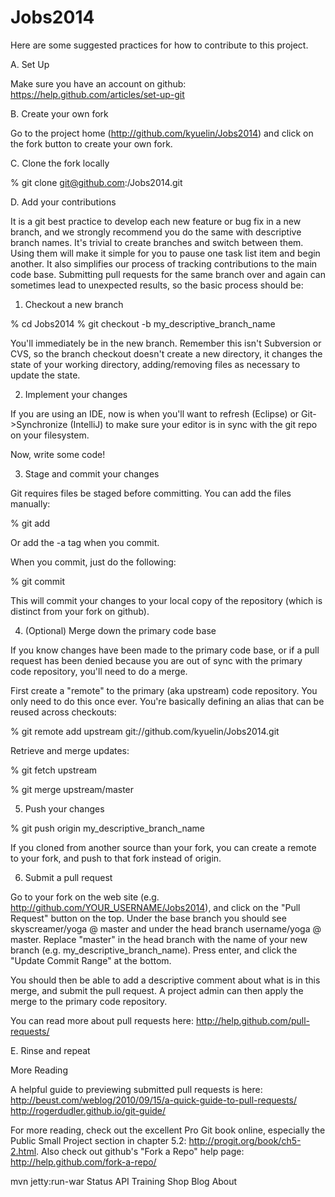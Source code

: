 # Jobs2014

Here are some suggested practices for how to contribute to this project.

A. Set Up

Make sure you have an account on github: https://help.github.com/articles/set-up-git

B. Create your own fork

Go to the project home (http://github.com/kyuelin/Jobs2014) and click on the fork button to create your own fork. 

C. Clone the fork locally

% git clone git@github.com:<username>/Jobs2014.git

D. Add your contributions

It is a git best practice to develop each new feature or bug fix in a new branch, and we strongly recommend you do the same with descriptive branch names. It's trivial to create branches and switch between them. Using them will make it simple for you to pause one task list item and begin another. It also simplifies our process of tracking contributions to the main code base. Submitting pull requests for the same branch over and again can sometimes lead to unexpected results, so the basic process should be:

1. Checkout a new branch

% cd Jobs2014
% git checkout -b my_descriptive_branch_name

You'll immediately be in the new branch. Remember this isn't Subversion or CVS, so the branch checkout doesn't create a new directory, it changes the state of your working directory, adding/removing files as necessary to update the state.

2. Implement your changes

If you are using an IDE, now is when you'll want to refresh (Eclipse) or Git->Synchronize (IntelliJ) to make sure your editor is in sync with the git repo on your filesystem.

Now, write some code!

3. Stage and commit your changes

Git requires files be staged before committing. You can add the files manually:

% git add <file>

Or add the -a tag when you commit.

When you commit, just do the following:

% git commit

This will commit your changes to your local copy of the repository (which is distinct from your fork on github).

4. (Optional) Merge down the primary code base

If you know changes have been made to the primary code base, or if a pull request has been denied because you are out of sync with the primary code repository, you'll need to do a merge.

First create a "remote" to the primary (aka upstream) code repository. You only need to do this once ever. You're basically defining an alias that can be reused across checkouts:

% git remote add upstream git://github.com/kyuelin/Jobs2014.git

Retrieve and merge updates:

% git fetch upstream

% git merge upstream/master

5. Push your changes

% git push origin my_descriptive_branch_name

If you cloned from another source than your fork, you can create a remote to your fork, and push to that fork instead of origin.

6. Submit a pull request

Go to your fork on the web site (e.g. http://github.com/YOUR_USERNAME/Jobs2014), and click on the "Pull Request" button on the top. Under the base branch you should see skyscreamer/yoga @ master and under the head branch username/yoga @ master. Replace "master" in the head branch with the name of your new branch (e.g. my_descriptive_branch_name). Press enter, and click the "Update Commit Range" at the bottom.

You should then be able to add a descriptive comment about what is in this merge, and submit the pull request. A project admin can then apply the merge to the primary code repository.

You can read more about pull requests here: http://help.github.com/pull-requests/

E. Rinse and repeat

More Reading

A helpful guide to previewing submitted pull requests is here: http://beust.com/weblog/2010/09/15/a-quick-guide-to-pull-requests/
http://rogerdudler.github.io/git-guide/

For more reading, check out the excellent Pro Git book online, especially the Public Small Project section in chapter 5.2: http://progit.org/book/ch5-2.html. Also check out github's "Fork a Repo" help page: http://help.github.com/fork-a-repo/

mvn jetty:run-war
Status API Training Shop Blog About
